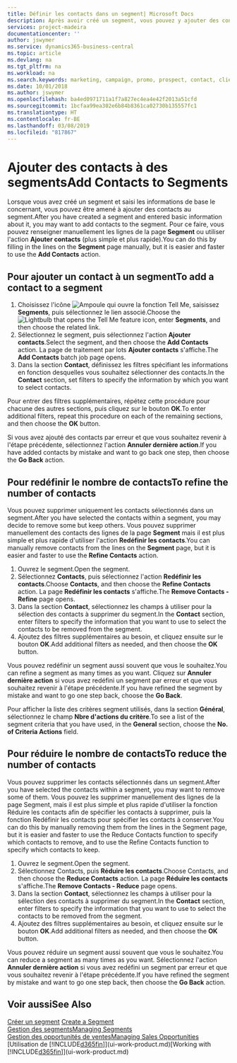 ```yaml
---
title: Définir les contacts dans un segment| Microsoft Docs
description: Après avoir créé un segment, vous pouvez y ajouter des contacts, par exemple, dans le cadre d'une campagne marketing visant des clients particuliers.
services: project-madeira
documentationcenter: ''
author: jswymer
ms.service: dynamics365-business-central
ms.topic: article
ms.devlang: na
ms.tgt_pltfrm: na
ms.workload: na
ms.search.keywords: marketing, campaign, promo, prospect, contact, client, customer
ms.date: 10/01/2018
ms.author: jswymer
ms.openlocfilehash: ba4ed0971711a1f7a827ec4ea4e42f2013a51cfd
ms.sourcegitcommit: 1bcfaa99ea302e6b84b8361ca02730b135557fc1
ms.translationtype: HT
ms.contentlocale: fr-BE
ms.lasthandoff: 03/08/2019
ms.locfileid: "817867"
---
```

# <a name="add-contacts-to-segments"></a><span data-ttu-id="86db3-103">Ajouter des contacts à des segments</span><span class="sxs-lookup"><span data-stu-id="86db3-103">Add Contacts to Segments</span></span>
<span data-ttu-id="86db3-104">Lorsque vous avez créé un segment et saisi les informations de base le concernant, vous pouvez être amené à ajouter des contacts au segment.</span><span class="sxs-lookup"><span data-stu-id="86db3-104">After you have created a segment and entered basic information about it, you may want to add contacts to the segment.</span></span> <span data-ttu-id="86db3-105">Pour ce faire, vous pouvez renseigner manuellement les lignes de la page **Segment** ou utiliser l'action **Ajouter contacts** (plus simple et plus rapide).</span><span class="sxs-lookup"><span data-stu-id="86db3-105">You can do this by filling in the lines on the **Segment** page manually, but it is easier and faster to use the **Add Contacts** action.</span></span>

## <a name="to-add-a-contact-to-a-segment"></a><span data-ttu-id="86db3-106">Pour ajouter un contact à un segment</span><span class="sxs-lookup"><span data-stu-id="86db3-106">To add a contact to a segment</span></span>
1. <span data-ttu-id="86db3-107">Choisissez l'icône ![Ampoule qui ouvre la fonction Tell Me](media/ui-search/search_small.png "Dites-moi ce que vous voulez faire"), saisissez **Segments**, puis sélectionnez le lien associé.</span><span class="sxs-lookup"><span data-stu-id="86db3-107">Choose the ![Lightbulb that opens the Tell Me feature](media/ui-search/search_small.png "Tell me what you want to do") icon, enter **Segments**, and then choose the related link.</span></span>  
2. <span data-ttu-id="86db3-108">Sélectionnez le segment, puis sélectionnez l'action **Ajouter contacts**.</span><span class="sxs-lookup"><span data-stu-id="86db3-108">Select the segment, and then choose the **Add Contacts** action.</span></span> <span data-ttu-id="86db3-109">La page de traitement par lots **Ajouter contacts** s'affiche.</span><span class="sxs-lookup"><span data-stu-id="86db3-109">The **Add Contacts** batch job page opens.</span></span>
3. <span data-ttu-id="86db3-110">Dans la section **Contact**, définissez les filtres spécifiant les informations en fonction desquelles vous souhaitez sélectionner des contacts.</span><span class="sxs-lookup"><span data-stu-id="86db3-110">In the **Contact** section, set filters to specify the information by which you want to select contacts.</span></span>

<span data-ttu-id="86db3-111">Pour entrer des filtres supplémentaires, répétez cette procédure pour chacune des autres sections, puis cliquez sur le bouton **OK**.</span><span class="sxs-lookup"><span data-stu-id="86db3-111">To enter additional filters, repeat this procedure on each of the remaining sections, and then choose the **OK** button.</span></span>

<span data-ttu-id="86db3-112">Si vous avez ajouté des contacts par erreur et que vous souhaitez revenir à l'étape précédente, sélectionnez l'action **Annuler dernière action**.</span><span class="sxs-lookup"><span data-stu-id="86db3-112">If you have added contacts by mistake and want to go back one step, then choose the **Go Back** action.</span></span>

## <a name="to-refine-the-number-of-contacts"></a><span data-ttu-id="86db3-113">Pour redéfinir le nombre de contacts</span><span class="sxs-lookup"><span data-stu-id="86db3-113">To refine the number of contacts</span></span>
<span data-ttu-id="86db3-114">Vous pouvez supprimer uniquement les contacts sélectionnés dans un segment.</span><span class="sxs-lookup"><span data-stu-id="86db3-114">After you have selected the contacts within a segment, you may decide to remove some but keep others.</span></span> <span data-ttu-id="86db3-115">Vous pouvez supprimer manuellement des contacts des lignes de la page **Segment** mais il est plus simple et plus rapide d'utiliser l'action **Redéfinir les contacts**.</span><span class="sxs-lookup"><span data-stu-id="86db3-115">You can manually remove contacts from the lines on the **Segment** page, but it is easier and faster to use the **Refine Contacts** action.</span></span>

1. <span data-ttu-id="86db3-116">Ouvrez le segment.</span><span class="sxs-lookup"><span data-stu-id="86db3-116">Open the segment.</span></span>
2. <span data-ttu-id="86db3-117">Sélectionnez **Contacts**, puis sélectionnez l'action **Redéfinir les contacts**.</span><span class="sxs-lookup"><span data-stu-id="86db3-117">Choose **Contacts**, and then choose the **Refine Contacts** action.</span></span> <span data-ttu-id="86db3-118">La page **Redéfinir les contacts** s'affiche.</span><span class="sxs-lookup"><span data-stu-id="86db3-118">The **Remove Contacts - Refine** page opens.</span></span>
3. <span data-ttu-id="86db3-119">Dans la section **Contact**, sélectionnez les champs à utiliser pour la sélection des contacts à supprimer du segment.</span><span class="sxs-lookup"><span data-stu-id="86db3-119">In the **Contact** section, enter filters to specify the information that you want to use to select the contacts to be removed from the segment.</span></span>
4. <span data-ttu-id="86db3-120">Ajoutez des filtres supplémentaires au besoin, et cliquez ensuite sur le bouton **OK**.</span><span class="sxs-lookup"><span data-stu-id="86db3-120">Add additional filters as needed, and then choose the **OK** button.</span></span>

<span data-ttu-id="86db3-121">Vous pouvez redéfinir un segment aussi souvent que vous le souhaitez.</span><span class="sxs-lookup"><span data-stu-id="86db3-121">You can refine a segment as many times as you want.</span></span> <span data-ttu-id="86db3-122">Cliquez sur **Annuler dernière action** si vous avez redéfini un segment par erreur et que vous souhaitez revenir à l'étape précédente.</span><span class="sxs-lookup"><span data-stu-id="86db3-122">If you have refined the segment by mistake and want to go one step back, choose the **Go Back**.</span></span>

<span data-ttu-id="86db3-123">Pour afficher la liste des critères segment utilisés, dans la section **Général**, sélectionnez le champ **Nbre d'actions du critère**.</span><span class="sxs-lookup"><span data-stu-id="86db3-123">To see a list of the segment criteria that you have used, in the **General** section, choose the **No. of Criteria Actions** field.</span></span>

## <a name="to-reduce-the-number-of-contacts"></a><span data-ttu-id="86db3-124">Pour réduire le nombre de contacts</span><span class="sxs-lookup"><span data-stu-id="86db3-124">To reduce the number of contacts</span></span>
<span data-ttu-id="86db3-125">Vous pouvez supprimer les contacts sélectionnés dans un segment.</span><span class="sxs-lookup"><span data-stu-id="86db3-125">After you have selected the contacts within a segment, you may want to remove some of them.</span></span> <span data-ttu-id="86db3-126">Vous pouvez les supprimer manuellement des lignes de la page Segment, mais il est plus simple et plus rapide d'utiliser la fonction Réduire les contacts afin de spécifier les contacts à supprimer, puis la fonction Redéfinir les contacts pour spécifier les contacts à conserver.</span><span class="sxs-lookup"><span data-stu-id="86db3-126">You can do this by manually removing them from the lines in the Segment page, but it is easier and faster to use the Reduce Contacts function to specify which contacts to remove, and to use the Refine Contacts function to specify which contacts to keep.</span></span>

1. <span data-ttu-id="86db3-127">Ouvrez le segment.</span><span class="sxs-lookup"><span data-stu-id="86db3-127">Open the segment.</span></span>
2. <span data-ttu-id="86db3-128">Sélectionnez Contacts, puis **Réduire les contacts**.</span><span class="sxs-lookup"><span data-stu-id="86db3-128">Choose Contacts, and then choose the **Reduce Contacts** action.</span></span> <span data-ttu-id="86db3-129">La page **Réduire les contacts** s'affiche.</span><span class="sxs-lookup"><span data-stu-id="86db3-129">The **Remove Contacts - Reduce** page opens.</span></span>
3. <span data-ttu-id="86db3-130">Dans la section **Contact**, sélectionnez les champs à utiliser pour la sélection des contacts à supprimer du segment.</span><span class="sxs-lookup"><span data-stu-id="86db3-130">In the **Contact** section, enter filters to specify the information that you want to use to select the contacts to be removed from the segment.</span></span>
4. <span data-ttu-id="86db3-131">Ajoutez des filtres supplémentaires au besoin, et cliquez ensuite sur le bouton **OK**.</span><span class="sxs-lookup"><span data-stu-id="86db3-131">Add additional filters as needed, and then choose the **OK** button.</span></span>

<span data-ttu-id="86db3-132">Vous pouvez réduire un segment aussi souvent que vous le souhaitez.</span><span class="sxs-lookup"><span data-stu-id="86db3-132">You can reduce a segment as many times as you want.</span></span> <span data-ttu-id="86db3-133">Sélectionnez l'action **Annuler dernière action** si vous avez redéfini un segment par erreur et que vous souhaitez revenir à l'étape précédente.</span><span class="sxs-lookup"><span data-stu-id="86db3-133">If you have refined the segment by mistake and want to go one step back, then choose the **Go Back** action.</span></span>

## <a name="see-also"></a><span data-ttu-id="86db3-134">Voir aussi</span><span class="sxs-lookup"><span data-stu-id="86db3-134">See Also</span></span>
<span data-ttu-id="86db3-135">[Créer un segment](marketing-how-create-segment.md) </span><span class="sxs-lookup"><span data-stu-id="86db3-135">[Create a Segment](marketing-how-create-segment.md) </span></span>  
[<span data-ttu-id="86db3-136">Gestion des segments</span><span class="sxs-lookup"><span data-stu-id="86db3-136">Managing Segments</span></span>](marketing-segments.md)  
[<span data-ttu-id="86db3-137">Gestion des opportunités de ventes</span><span class="sxs-lookup"><span data-stu-id="86db3-137">Managing Sales Opportunities</span></span>](marketing-manage-sales-opportunities.md)  
<span data-ttu-id="86db3-138">[Utilisation de [!INCLUDE[d365fin](includes/d365fin_md.md)]](ui-work-product.md)</span><span class="sxs-lookup"><span data-stu-id="86db3-138">[Working with [!INCLUDE[d365fin](includes/d365fin_md.md)]](ui-work-product.md)</span></span>  
